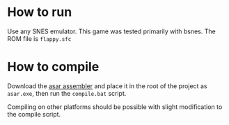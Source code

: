 # How to run
Use any SNES emulator.  This game was tested primarily with bsnes.
The ROM file is `flappy.sfc`

# How to compile
Download the [asar assembler](https://github.com/RPGHacker/asar)
and place it in the root of the project as `asar.exe`, then run the `compile.bat` script.

Compiling on other platforms should be possible with slight modification to the compile script.
